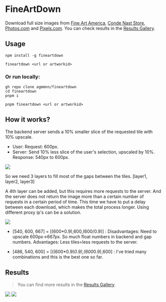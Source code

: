 # FineArtDown

Download full size images from [Fine Art America](https://fineartamerica.com/), [Conde Nast Store](https://condenaststore.com/), [Photos.com](https://photos.com/) and [Pixels.com](https://pixels.com/). You can check results in the [Results Gallery](./Gallery.md).

## Usage

```
npm install -g fineartdown

fineartdown <url or artworkid>
```

### Or run locally:

```
gh repo clone agmmnn/fineartdown
cd fineartdown
pnpm i

pnpm fineartdown <url or artworkid>
```

## How it works?

The backend server sends a 10% smaller slice of the requested tile with 10% upscale.

- User: Request: 600px.
- Server: Send 10% less slice of the user's selection, upscaled by 10%. Response: 540px to 600px.

[![](https://i.imgur.com/QH37Zvn.png)](https://fineartamerica.com/featured/saint-tropez-boucherie-slim-aarons.html)

So we need 3 layers to fill most of the gaps between the tiles.
[layer1, layer2, layer3]

A 4th layer can be added, but this requires more requests to the server. And the server does not return the image more than a certain number of requests in a certain period of time. This time we have to put a delay between each download, which makes the total process longer. Using different proxy ip's can be a solution.

[![](https://user-images.githubusercontent.com/16024979/223557774-b2622c6e-8c4c-45e1-919d-1c3487f4eaf2.png)](https://fineartamerica.com/featured/saint-tropez-boucherie-slim-aarons.html)

- [540, 600, 667] = [(600*0.9),600,(600/0.9)] : Disadvantages: Need to upscale 600px->667px. So much float numbers in backend and gap numbers. Advantages: Less tiles=less requests to the server.

- [486, 540, 600] = [((600*0.9)*0.9),(600*0.9),600] : I've tried many combinations and this is the best one so far.

## Results

> You can find more results in the [Results Gallery](./Gallery.md).

![](https://i.imgur.com/0hbCsxz.jpeg)
![](https://i.imgur.com/TfCArU9.jpeg)
